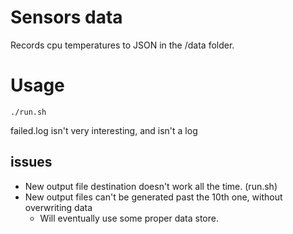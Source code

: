 # Sensors data

Records cpu temperatures to JSON in the /data folder. 

# Usage

`./run.sh`

failed.log isn't very interesting, and isn't a log

## issues
- New output file destination doesn't work all the time. (run.sh)
- New output files can't be generated past the 10th one, without overwriting data 
    - Will eventually use some proper data store.